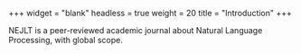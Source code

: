 +++
widget = "blank"
headless = true
weight = 20
title = "Introduction"
+++



NEJLT is a peer-reviewed academic journal about Natural Language Processing, with global scope.
